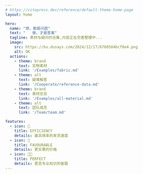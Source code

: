 ```yaml
---
# https://vitepress.dev/reference/default-theme-home-page
layout: home

hero:
  name: "想，都是问题"
  text: "   做，才是答案"
  tagline: 素材与疑问的合集,内容正在完善整理中...
  image:
    src: https://bu.dusays.com/2024/12/17/6760584bcf0e4.png
    alt: OK
  actions:
    - theme: brand
      text: 实物素材
      link: '/Examples/fabric.md'
    - theme: alt
      text: 疑难解答
      link: '/Cooperate/reference-data.md'
    - theme: brand
      text: 素材总览
      link: '/Examples/all-material.md'
    - theme: alt
      text: 团队成员
      link: '/Team/team.md'

features:
  - icon: 🚀
    title: EFFICIENCY
    details: 最具效率的发货速度
  - icon: 💸
    title: FAVOURABLE
    details: 更实惠的价格
  - icon: 👨🏽
    title: PERFECT
    details: 更具专业知识的客服
---
```


<script setup>

//图片生成组件
// import { MainImgs } from './components/data/PhysicalMap.js'
import { getProductImages } from './components/data/PhysicalMapTC.js'


// const meme = MainImgs.MainImgs
const meme = getProductImages('MainImgs')
</script>

<style scope>
:root {
  --vp-home-hero-name-color: transparent;
  --vp-home-hero-name-background: -webkit-linear-gradient(120deg, #bd34fe, #41d1ff);
}

.swiper-slide {
  background-position: center;
  background-size: cover;
}
.image-src{
  max-width:80% !important;
}
</style>
<StartWelcome :imagePaths="meme" :scrollSpeed="0.3"/>
<!-- <Welcome :imagePaths="meme"/> -->
